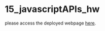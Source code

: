 # 15_javascriptAPIs_hw
please access the deployed webpage [here](https://mariajdong.github.io/15_javascriptAPIs_hw/).
